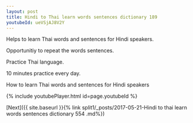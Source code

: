 ```yaml
---
layout: post
title: Hindi to Thai learn words sentences dictionary 189 
youtubeId: ueVSjAJ8V2Y
---
```

 
 
Helps to learn Thai words and sentences for Hindi speakers.

Opportunitiy to repeat the words sentences. 

Practice Thai language. 
 
10 minutes practice every day. 
 
How to learn Thai words and sentences for Hindi speakers 
 
{% include youtubePlayer.html id=page.youtubeId %}
 
 
[Next]({{ site.baseurl }}{% link  split1/_posts/2017-05-21-Hindi to thai learn words sentences dictionary 554 .md%})
 
